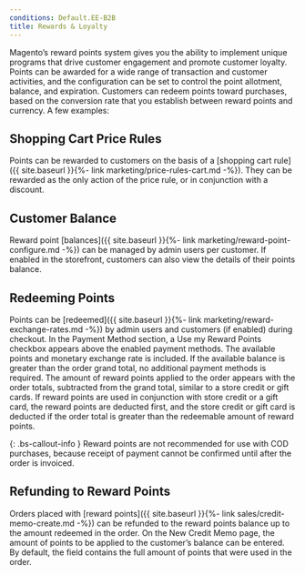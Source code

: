 ```yaml
---
conditions: Default.EE-B2B
title: Rewards & Loyalty
---
```


Magento’s reward points system gives you the ability to implement unique programs that drive customer engagement and promote customer loyalty. Points can be awarded for a wide range of transaction and customer activities, and the configuration can be set to control the point allotment, balance, and expiration. Customers can redeem points toward purchases, based on the conversion rate that you establish between reward points and currency. A few examples:

## Shopping Cart Price Rules

Points can be rewarded to customers on the basis of a [shopping cart rule]({{ site.baseurl }}{%- link marketing/price-rules-cart.md -%}). They can be rewarded as the only action of the price rule, or in conjunction with a discount.

## Customer Balance

Reward point [balances]({{ site.baseurl }}{%- link marketing/reward-point-configure.md -%}) can be managed by admin users per customer. If enabled in the storefront, customers can also view the details of their points balance.

## Redeeming Points

Points can be [redeemed]({{ site.baseurl }}{%- link marketing/reward-exchange-rates.md -%}) by admin users and customers (if enabled) during checkout. In the Payment Method section, a Use my Reward Points checkbox appears above the enabled payment methods. The available points and monetary exchange rate is included. If the available balance is greater than the order grand total, no additional payment methods is required. The amount of reward points applied to the order appears with the order totals, subtracted from the grand total, similar to a store credit or gift cards. If reward points are used in conjunction with store credit or a gift card, the reward points are deducted first, and the store credit or gift card is deducted if the order total is greater than the redeemable amount of reward points.

{: .bs-callout-info }
Reward points are not recommended for use with COD purchases, because receipt of payment cannot be confirmed until after the order is invoiced.

## Refunding to Reward Points

Orders placed with [reward points]({{ site.baseurl }}{%- link sales/credit-memo-create.md -%}) can be refunded to the reward points balance up to the amount redeemed in the order. On the New Credit Memo page, the amount of points to be applied to the customer’s balance can be entered. By default, the field contains the full amount of points that were used in the order.

